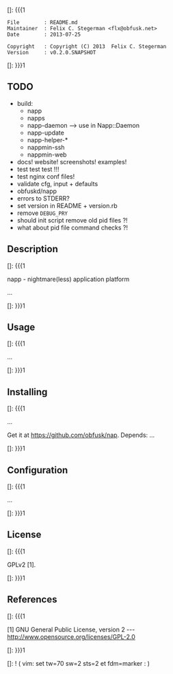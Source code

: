 []: {{{1

    File        : README.md
    Maintainer  : Felix C. Stegerman <flx@obfusk.net>
    Date        : 2013-07-25

    Copyright   : Copyright (C) 2013  Felix C. Stegerman
    Version     : v0.2.0.SNAPSHOT

[]: }}}1

## TODO

  * build:
    - napp
    - napps
    - napp-daemon --> use in Napp::Daemon
    - napp-update
    - napp-helper-\*
    - nappmin-ssh
    - nappmin-web
  * docs! website! screenshots! examples!
  * test test test !!!
  * test nginx conf files!
  * validate cfg, input + defaults
  * obfuskd/napp
  * errors to STDERR?
  * set version in README + version.rb
  * remove `DEBUG_PRY`
  * should init script remove old pid files ?!
  * what about pid file command checks ?!

## Description
[]: {{{1

  napp - nightmare(less) application platform

  ...

[]: }}}1

## Usage
[]: {{{1

  ...

[]: }}}1

## Installing
[]: {{{1

  ...

  Get it at https://github.com/obfusk/nap.  Depends: ...

[]: }}}1

## Configuration
[]: {{{1

  ...

[]: }}}1

## License
[]: {{{1

  GPLv2 [1].

[]: }}}1

## References
[]: {{{1

  [1] GNU General Public License, version 2
  --- http://www.opensource.org/licenses/GPL-2.0

[]: }}}1

[]: ! ( vim: set tw=70 sw=2 sts=2 et fdm=marker : )
